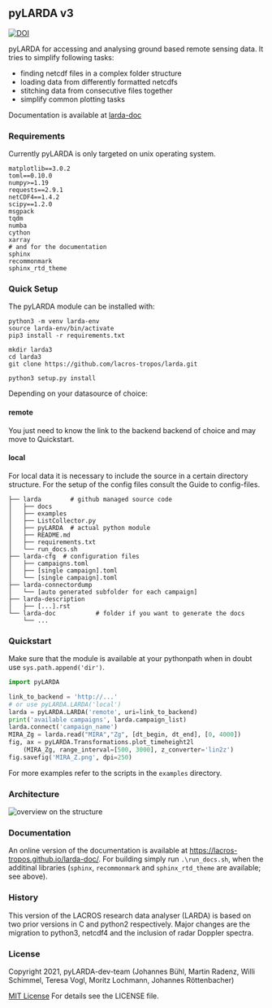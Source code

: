 

## pyLARDA v3

[![DOI](https://zenodo.org/badge/DOI/10.5281/zenodo.4721311.svg)](https://doi.org/10.5281/zenodo.4721311)

pyLARDA for accessing and analysing ground based remote sensing data. 
It tries to simplify following tasks:

- finding netcdf files in a complex folder structure
- loading data from differently formatted netcdfs
- stitching data from consecutive files together
- simplify common plotting tasks

Documentation is available at [larda-doc](https://lacros-tropos.github.io/larda-doc/)

### Requirements
Currently pyLARDA is only targeted on unix operating system. 

```
matplotlib==3.0.2
toml==0.10.0
numpy>=1.19
requests==2.9.1
netCDF4==1.4.2
scipy==1.2.0
msgpack
tqdm
numba
cython
xarray
# and for the documentation
sphinx
recommonmark
sphinx_rtd_theme
```

### Quick Setup

The pyLARDA module can be installed with:
```
python3 -m venv larda-env
source larda-env/bin/activate
pip3 install -r requirements.txt

mkdir larda3
cd larda3
git clone https://github.com/lacros-tropos/larda.git

python3 setup.py install
```

Depending on your datasource of choice:

#### remote
You just need to know the link to the backend backend of choice and may move to Quickstart.

#### local
For local data it is necessary to include the source in a certain directory structure. For the setup of the config files consult the Guide to config-files.

```
├── larda        # github managed source code
│   ├── docs
│   ├── examples
│   ├── ListCollector.py
│   ├── pyLARDA  # actual python module
│   ├── README.md
│   ├── requirements.txt
│   └── run_docs.sh
├── larda-cfg  # configuration files
│   ├── campaigns.toml
│   ├── [single campaign].toml
│   └── [single campaign].toml
├── larda-connectordump
│   └── [auto generated subfolder for each campaign]
├── larda-description
│   ├── [...].rst
└── larda-doc           # folder if you want to generate the docs
    └── ... 
```

### Quickstart
Make sure that the module is available at your pythonpath when in doubt use `sys.path.append('dir')`.

```python
import pyLARDA

link_to_backend = 'http://...' 
# or use pyLARDA.LARDA('local')
larda = pyLARDA.LARDA('remote', uri=link_to_backend)
print('available campaigns', larda.campaign_list)
larda.connect('campaign_name')
MIRA_Zg = larda.read("MIRA","Zg", [dt_begin, dt_end], [0, 4000])
fig, ax = pyLARDA.Transformations.plot_timeheight2l
    (MIRA_Zg, range_interval=[500, 3000], z_converter='lin2z')
fig.savefig('MIRA_Z.png', dpi=250)
```

For more examples refer to the scripts in the `examples` directory.


### Architecture

![overview on the structure](examples/api.png)


### Documentation
An online version of the documentation is available at <https://lacros-tropos.github.io/larda-doc/>.
For building simply run `.\run_docs.sh`, when the additinal libraries (`sphinx`, `recommonmark` and `sphinx_rtd_theme` are available; see above).

### History
This version of the LACROS research data analyser (LARDA) is based on two prior versions in C and python2 respectively.
Major changes are the migration to python3, netcdf4 and the inclusion of radar Doppler spectra.


### License
Copyright 2021, pyLARDA-dev-team (Johannes Bühl, Martin Radenz, Willi Schimmel, Teresa Vogl, Moritz Lochmann, Johannes Röttenbacher)

[MIT License](http://www.opensource.org/licenses/mit-license.php)
For details see the LICENSE file.

